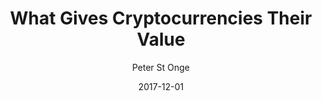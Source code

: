 ---
layout: writing
title: What Gives Cryptocurrencies Their Value
date: 2017-12-01
categories: ['Money and Austrian Economics']
author: ['Peter St Onge']
excerpt: The value of cryptocurrencies like bitcoin, just like any other kind of money, comes fundamentally from what you can do with it. As a follow up to What Backs Bitcoin, I want to dig into that value.
external_url: https://mises.org/wire/what-gives-cryptocurrencies-their-value
---